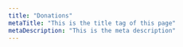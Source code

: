 ```yaml
---
title: "Donations"
metaTitle: "This is the title tag of this page"
metaDescription: "This is the meta description"
---
```




<!-- Some introduction text. Lists out all the headings from h1 to h6. Easy to customise.

# Heading H1
Hello

## Heading H2
Heading 2 text

### Heading H3
Heading 3 text

#### Heading H4
Heading 4 text

##### Heading H5
Heading 5 text

###### Heading H6
Heading 6 text

## Lists
- Item 1
- Item 2
- Item 3
- Item 4
- Item 5 -->
